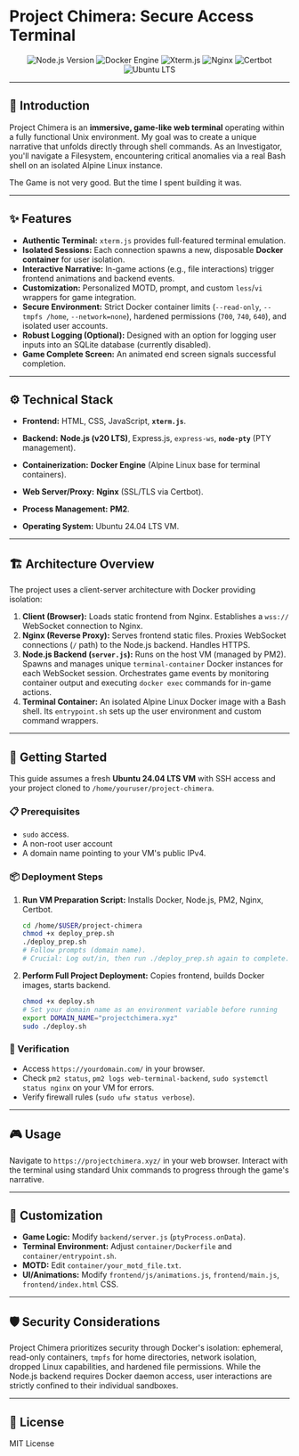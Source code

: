 # Project Chimera: Secure Access Terminal

<p align="center">
  <img src="https://img.shields.io/badge/Node.js-20.x%20LTS-green?style=for-the-badge&logo=nodedotjs" alt="Node.js Version">
  <img src="https://img.shields.io/badge/Docker-Engine-blue?style=for-the-badge&logo=docker" alt="Docker Engine">
  <img src="https://img.shields.io/badge/Xterm.js-5.x-lightgrey?style=for-the-badge&logo=xterm" alt="Xterm.js">
  <img src="https://img.shields.io/badge/Nginx-Webserver-green?style=for-the-badge&logo=nginx" alt="Nginx">
  <img src="https://img.shields.io/badge/Certbot-HTTPS-brightgreen?style=for-the-badge&logo=letsencrypt" alt="Certbot">
  <img src="https://img.shields.io/badge/Ubuntu-24.04%20LTS-orange?style=for-the-badge&logo=ubuntu" alt="Ubuntu LTS">
</p>

---

## 🚀 Introduction

Project Chimera is an **immersive, game-like web terminal** operating within a fully functional Unix environment. My goal was to create a unique narrative that unfolds directly through shell commands. As an Investigator, you'll navigate a Filesystem, encountering critical anomalies via a real Bash shell on an isolated Alpine Linux instance.

The Game is not very good. But the time I spent building it was. 

---

## ✨ Features

* **Authentic Terminal:** `xterm.js` provides full-featured terminal emulation.
* **Isolated Sessions:** Each connection spawns a new, disposable **Docker container** for user isolation.
* **Interactive Narrative:** In-game actions (e.g., file interactions) trigger frontend animations and backend events.
* **Customization:** Personalized MOTD, prompt, and custom `less`/`vi` wrappers for game integration.
* **Secure Environment:** Strict Docker container limits (`--read-only`, `--tmpfs /home`, `--network=none`), hardened permissions (`700`, `740`, `640`), and isolated user accounts.
* **Robust Logging (Optional):** Designed with an option for logging user inputs into an SQLite database (currently disabled).
* **Game Complete Screen:** An animated end screen signals successful completion.

---

## ⚙️ Technical Stack

* **Frontend:** HTML, CSS, JavaScript, **`xterm.js`**.
* **Backend:** **Node.js (v20 LTS)**, Express.js, `express-ws`, **`node-pty`** (PTY management).
* **Containerization:** **Docker Engine** (Alpine Linux base for terminal containers).

* **Web Server/Proxy:** **Nginx** (SSL/TLS via Certbot).
* **Process Management:** **PM2**.
* **Operating System:** Ubuntu 24.04 LTS VM.

---

## 🏗️ Architecture Overview

The project uses a client-server architecture with Docker providing isolation:

1.  **Client (Browser):** Loads static frontend from Nginx. Establishes a `wss://` WebSocket connection to Nginx.
2.  **Nginx (Reverse Proxy):** Serves frontend static files. Proxies WebSocket connections (`/` path) to the Node.js backend. Handles HTTPS.
3.  **Node.js Backend (`server.js`):** Runs on the host VM (managed by PM2). Spawns and manages unique `terminal-container` Docker instances for each WebSocket session. Orchestrates game events by monitoring container output and executing `docker exec` commands for in-game actions.
4.  **Terminal Container:** An isolated Alpine Linux Docker image with a Bash shell. Its `entrypoint.sh` sets up the user environment and custom command wrappers.

---

## 🚀 Getting Started

This guide assumes a fresh **Ubuntu 24.04 LTS VM** with SSH access and your project cloned to `/home/youruser/project-chimera`.

### 📋 Prerequisites

* `sudo` access.
* A non-root user account
* A domain name pointing to your VM's public IPv4.

### 📦 Deployment Steps

1.  **Run VM Preparation Script:** Installs Docker, Node.js, PM2, Nginx, Certbot.

    ```bash
    cd /home/$USER/project-chimera
    chmod +x deploy_prep.sh
    ./deploy_prep.sh
    # Follow prompts (domain name).
    # Crucial: Log out/in, then run ./deploy_prep.sh again to complete.
    ```

2.  **Perform Full Project Deployment:** Copies frontend, builds Docker images, starts backend.

    ```bash
    chmod +x deploy.sh
    # Set your domain name as an environment variable before running
    export DOMAIN_NAME="projectchimera.xyz" 
    sudo ./deploy.sh
    ```

### 🧪 Verification

* Access `https://yourdomain.com/` in your browser.
* Check `pm2 status`, `pm2 logs web-terminal-backend`, `sudo systemctl status nginx` on your VM for errors.
* Verify firewall rules (`sudo ufw status verbose`).

---

## 🎮 Usage

Navigate to `https://projectchimera.xyz/` in your web browser. Interact with the terminal using standard Unix commands to progress through the game's narrative.

---

## 🔧 Customization

* **Game Logic:** Modify `backend/server.js` (`ptyProcess.onData`).
* **Terminal Environment:** Adjust `container/Dockerfile` and `container/entrypoint.sh`.
* **MOTD:** Edit `container/your_motd_file.txt`.
* **UI/Animations:** Modify `frontend/js/animations.js`, `frontend/main.js`, `frontend/index.html` CSS.

---

## 🛡️ Security Considerations

Project Chimera prioritizes security through Docker's isolation: ephemeral, read-only containers, `tmpfs` for home directories, network isolation, dropped Linux capabilities, and hardened file permissions. While the Node.js backend requires Docker daemon access, user interactions are strictly confined to their individual sandboxes.

---

## 📄 License

MIT License
